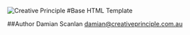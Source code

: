![Creative Principle](http://creativeprinciple.com.au/logo2.png)
#Base HTML Template

##Author
Damian Scanlan
damian@creativeprinciple.com.au
